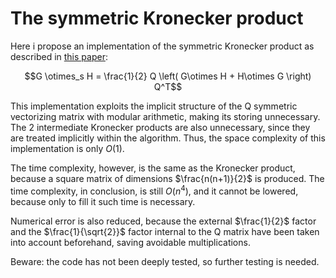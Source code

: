 # The symmetric Kronecker product

Here i propose an implementation of the symmetric Kronecker product as described in [this paper](https://www.math.uwaterloo.ca/~hwolkowi/henry/reports/kronthesisschaecke04.pdf):

$$G \otimes_s H = \frac{1}{2} Q \left( G\otimes H + H\otimes G \right) Q^T$$

This implementation exploits the implicit structure of the Q symmetric vectorizing matrix with modular arithmetic, making its storing unnecessary. The 2 intermediate Kronecker products are also unnecessary, since they are treated implicitly within the algorithm. Thus, the space complexity of this implementation is only $O \left( 1 \right)$.

The time complexity, however, is the same as the Kronecker product, because a square matrix of dimensions $\frac{n(n+1)}{2}$ is produced. The time complexity, in conclusion, is still $O \left( n^4 \right)$, and it cannot be lowered, because only to fill it such time is necessary.

Numerical error is also reduced, because the external $\frac{1}{2}$ factor and the $\frac{1}{\sqrt{2}}$ factor internal to the Q matrix have been taken into account beforehand, saving avoidable multiplications.

Beware: the code has not been deeply tested, so further testing is needed.
